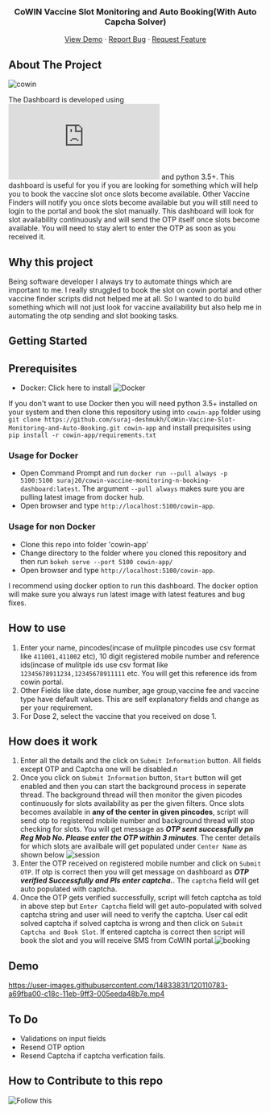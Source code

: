 <br />
<p align="center">
  <h3 align="center">CoWIN Vaccine Slot Monitoring and Auto Booking(With Auto Capcha Solver)</h3>

  <p align="center">
    <a href="#demo">View Demo</a>
    ·
    <a href="https://github.com/suraj-deshmukh/CoWin-Vaccine-Slot-Monitoring-and-Auto-Booking/issues">Report Bug</a>
    ·
    <a href="https://github.com/suraj-deshmukh/CoWin-Vaccine-Slot-Monitoring-and-Auto-Booking/issues">Request Feature</a>
  </p>
</p>



## About The Project
![cowin](https://user-images.githubusercontent.com/14833831/120104460-1e142000-c172-11eb-9d69-781b9479dd00.png)

The Dashboard is developed using ![Bokeh](https://docs.bokeh.org/en/latest/index.html#) and python 3.5+. This dashboard is useful for you if you are looking for something which will help you to book the vaccine slot once slots become available. Other Vaccine Finders will notify you once slots become available but you will still need to login to the portal and book the slot manually. This dashboard will look for slot availability continuously and will send the OTP itself once slots become available. You will need to stay alert to enter the OTP as soon as you received it.

## Why this project

Being software developer I always try to automate things which are important to me. I really struggled to book the slot on cowin portal and other vaccine finder scripts did not helped me at all. So I wanted to do build something which will not just look for vaccine availability but also help me in automating the otp sending and slot booking tasks.

## Getting Started
## Prerequisites

* Docker: Click here to install ![Docker](https://docs.docker.com/engine/install/)

If you don't want to use Docker then you will need python 3.5+ installed on your system and then clone this repository using into `cowin-app` folder using `git clone https://github.com/suraj-deshmukh/CoWin-Vaccine-Slot-Monitoring-and-Auto-Booking.git cowin-app` and install prequisites using `pip install -r cowin-app/requirements.txt`

### Usage for Docker
* Open Command Prompt and run `docker run --pull always -p 5100:5100 suraj20/cowin-vaccine-monitoring-n-booking-dashboard:latest`. The argument `--pull always` makes sure you are pulling latest image from docker hub. 
* Open browser and type `http://localhost:5100/cowin-app`.  

### Usage for non Docker
* Clone this repo into folder 'cowin-app'
* Change directory to the folder where you cloned this repository and then run `bokeh serve --port 5100 cowin-app/` 
* Open browser and type `http://localhost:5100/cowin-app`.  

I recommend using docker option to run this dashboard. The docker option will make sure you always run latest image with latest features and bug fixes.

## How to use

1. Enter your name, pincodes(incase of mulitple pincodes use csv format like `411001,411002` etc), 10 digit registered mobile number and reference ids(incase of mulitple ids use csv format like `12345678911234,12345678911111` etc. You will get this reference ids from cowin portal.
2. Other Fields like date, dose number, age group,vaccine fee and vaccine type have default values. This are self explanatory fields and change as per your requirement.  
3. For Dose 2, select the vaccine that you received on dose 1.

## How does it work

1. Enter all the details and the click on `Submit Information` button. All fields except OTP and Captcha one will be disabled.n
2. Once you click on `Submit Information` button, `Start` button will get enabled and then you can start the background process in seperate thread. The background thread will then monitor the given picodes continuously for slots availability as per the given filters. Once slots becomes available in **any of the center in given pincodes**, script will send otp to registered mobile number and background thread will stop checking for slots. You will get message as ***OTP sent successfully pn Reg Mob No. Please enter the OTP within 3 minutes***. The center details for which slots are availbale will get populated under `Center Name` as shown below
![session](https://user-images.githubusercontent.com/14833831/120108972-1ad65f80-c185-11eb-8476-476276ffe199.png)
3. Enter the OTP received on registered mobile number and click on `Submit OTP`. If otp is correct then you will get message on dashboard as ***OTP verified Successfully and Pls enter captcha.***. The `captcha` field will get auto populated with captcha. 
4. Once the OTP gets verified successfully, script will fetch captcha as told in above step but `Enter Captcha` field will get auto-populated with solved captcha string and user will need to verify the captcha. User cal edit solved captcha if solved captcha is wrong and then click on `Submit Captcha and Book Slot`. If entered captcha is correct then script will book the slot and you will receive SMS from CoWIN portal.![booking](https://user-images.githubusercontent.com/14833831/120109119-b7006680-c185-11eb-8c72-53ef8c403283.png)

## Demo

https://user-images.githubusercontent.com/14833831/120110783-a69fba00-c18c-11eb-9ff3-005eeda48b7e.mp4

## To Do
* Validations on input fields
* Resend OTP option 
* Resend Captcha if captcha verfication fails.

## How to Contribute to this repo

![Follow this](https://github.com/firstcontributions/first-contributions)







